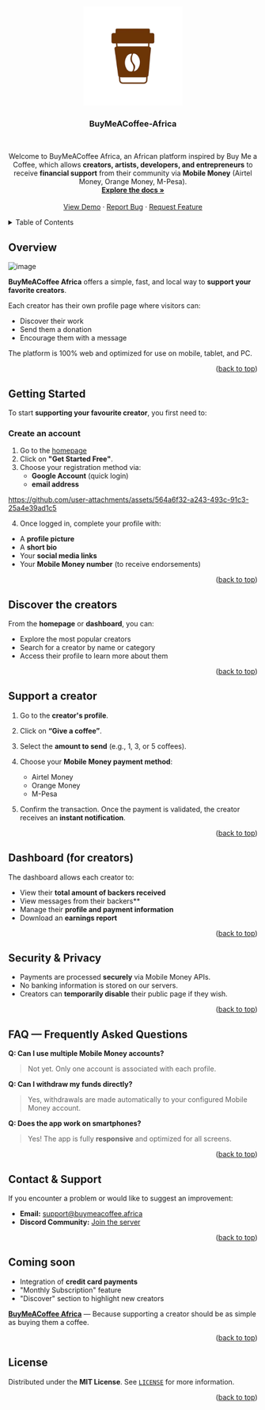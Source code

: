 <div align="center">
  <a href="https://github.com/2MJ-DEV/BuyMeACoffee-Africa">
    <img src="/public/Download premium vector of Cup of cappuccino with tree vector about latte art, coffee cup, coffee, coffee logo, and latte art vector 503390 (1) (1).png" alt="Logo" width="200" height="200">
  </a>
<h3 align="center" id="buymeacoffee-africa">BuyMeACoffee-Africa</h3>
<br />
  <p align="center">
    Welcome to BuyMeACoffee Africa, an African platform inspired by Buy Me a Coffee, which allows <b>creators, artists, developers, and entrepreneurs</b> to receive <b>financial support</b> from their community via <b>Mobile Money</b> (Airtel Money, Orange Money, M-Pesa).
    <br />
    <a href="https://github.com/2MJ-DEV/BuyMeACoffee-Africa"><strong>Explore the docs »</strong></a>
    <br />
    <br />
    <a href="https://buymeacoffeeafrica.vercel.app/en">View Demo</a>
    &middot;
    <a href="https://github.com/2MJ-DEV/BuyMeACoffee-Africa/issues/new?labels=bug&template=bug-report---.md">Report Bug</a>
    &middot;
    <a href="https://github.com/2MJ-DEV/BuyMeACoffee-Africa/issues/new?labels=enhancement&template=feature-request---.md">Request Feature</a>
  </p>
</div>



<!-- TABLE OF CONTENTS -->
<details>
  <summary>Table of Contents</summary>
  <ol>
    <li>
      <a href="#overview">Overview</a>
    </li>
    <li>
      <a href="#getting-started">Getting Started</a>
    </li>
    <li><a href="#discover-the-creators">Discover the creators</a></li>
    <li><a href="#support-a-creator">Support a creator</a></li>
    <li><a href="#dashboard-for-creators">Dashboard (for creators)</a></li>
    <li><a href="#security--privacy">Security & Privacy</a></li>
    <li><a href="#faq--frequently-asked-questions">FAQ — Frequently Asked Questions</a></li>
    <li><a href="#contact--support">Contact & Support</a></li>
    <li><a href="#coming-soon">Coming Soon</a></li>
    <li><a href="#license">License</a></li>
  </ol>
</details>

<!-- ABOUT THE PROJECT -->
## Overview

<img width="1644" height="786" alt="image" src="https://github.com/user-attachments/assets/b6d48b35-e38a-4746-a2a2-b7fec63bff65" />


 **BuyMeACoffee Africa** offers a simple, fast, and local way to **support your favorite creators**.
 
 Each creator has their own profile page where visitors can:
 
 * Discover their work
 * Send them a donation
 * Encourage them with a message

The platform is 100% web and optimized for use on mobile, tablet, and PC.
<p align="right">(<a href="#buymeacoffee-africa">back to top</a>)</p>

<!-- GETTING STARTED -->
## Getting Started

To start **supporting your favourite creator**, you first need to:

### Create an account

 1. Go to the [homepage](https://buymeacoffeeafrica.vercel.app/en)
 2. Click on **"Get Started Free"**.
 3. Choose your registration method via:
    * **Google Account** (quick login)
    * **email address**

  https://github.com/user-attachments/assets/564a6f32-a243-493c-91c3-25a4e39ad1c5
  
<!--
<p align="center">
  <img width="1644" height="786" alt="image" src="https://github.com/user-attachments/assets/10f79a4b-0568-43a8-8eb4-afd13414b345" /><br/>
  <strong>Figure 1.</strong> Centered image with caption.
</p>
-->
 
 4. Once logged in, complete your profile with:
 
 * A **profile picture**
 * A **short bio**
 * Your **social media links**
 * Your **Mobile Money number** (to receive endorsements)

<p align="right">(<a href="#buymeacoffee-africa">back to top</a>)</p>

<!-- USAGE EXAMPLES -->
 ## Discover the creators
 From the **homepage** or **dashboard**, you can:
 
 * Explore the most popular creators
 * Search for a creator by name or category
 * Access their profile to learn more about them

<p align="right">(<a href="#buymeacoffee-africa">back to top</a>)</p>
 
 ## Support a creator
 1. Go to the **creator's profile**.
 2. Click on **“Give a coffee”**.
 3. Select the **amount to send** (e.g., 1, 3, or 5 coffees).
 4. Choose your **Mobile Money payment method**:
    * Airtel Money
    * Orange Money
    * M-Pesa
 
 5. Confirm the transaction.
    Once the payment is validated, the creator receives an **instant notification**.
    
<p align="right">(<a href="#buymeacoffee-africa">back to top</a>)</p>
 
 ## Dashboard (for creators)
 The dashboard allows each creator to:
 
 * View their **total amount of backers received**
 * View messages from their backers**
 * Manage their **profile and payment information**
 * Download an **earnings report**
   
<p align="right">(<a href="#buymeacoffee-africa">back to top</a>)</p>
 
 ## Security & Privacy
 * Payments are processed **securely** via Mobile Money APIs.
 * No banking information is stored on our servers.
 * Creators can **temporarily disable** their public page if they wish.

<p align="right">(<a href="#buymeacoffee-africa">back to top</a>)</p>

 ## FAQ — Frequently Asked Questions
 **Q: Can I use multiple Mobile Money accounts?**
 
 > Not yet. Only one account is associated with each profile.
 
 **Q: Can I withdraw my funds directly?**
 
 > Yes, withdrawals are made automatically to your configured Mobile Money account.
 
 **Q: Does the app work on smartphones?**
 
 > Yes! The app is fully **responsive** and optimized for all screens.

<p align="right">(<a href="#buymeacoffee-africa">back to top</a>)</p>
 
 ## Contact & Support
 If you encounter a problem or would like to suggest an improvement: 
   * **Email:** [support@buymeacoffee.africa](mailto:support@buymeacoffee.africa) 
   * **Discord Community:** [Join the server](#)

<p align="right">(<a href="#buymeacoffee-africa">back to top</a>)</p>
 
 ## Coming soon
 * Integration of **credit card payments**
 * "Monthly Subscription" feature
 * "Discover" section to highlight new creators
 
 **[BuyMeACoffee Africa](https://buymeacoffeeafrica.vercel.app/en)** — Because supporting a creator should be as simple as buying them a coffee.

<p align="right">(<a href="#buymeacoffee-africa">back to top</a>)</p>

<!-- LICENSE -->
## License

Distributed under the **MIT License**. See [`LICENSE`](/LICENSE) for more information.

<p align="right">(<a href="#buymeacoffee-africa">back to top</a>)</p>




